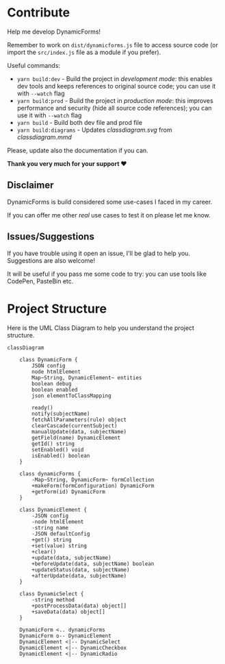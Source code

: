 # Contribute
Help me develop DynamicForms!

Remember to work on `dist/dynamicforms.js` file to access source code (or import the `src/index.js` file as a module if you prefer).

Useful commands:

- `yarn build:dev` - Build the project in *development mode*: this enables dev tools and keeps references to original source code; you can use it with `--watch` flag
- `yarn build:prod` - Build the project in *production mode*: this improves performance and security (hide all source code references); you can use it with `--watch` flag
- `yarn build` - Build both dev file and prod file
- `yarn build:diagrams` - Updates *classdiagram.svg* from *classdiagram.mmd* <!-- TODO remove if gh-deploy succeeds -->

Please, update also the documentation if you can.

**Thank you very much for your support ❤**

## Disclaimer
DynamicForms is build considered some use-cases I faced in my career.

If you can offer me other *real* use cases to test it on please let me know.

## Issues/Suggestions
If you have trouble using it open an issue, I'll be glad to help you. Suggestions are also welcome!

It will be useful if you pass me some code to try: you can use tools like CodePen, PasteBin etc.

# Project Structure
Here is the UML Class Diagram to help you understand the project structure.

<!-- ![Class Diagram](./imgs/classdiagram.svg) -->
<!-- TODO: remove from assets if gh-deploy succeeds -->

```mermaid
classDiagram

    class DynamicForm {
        JSON config
        node htmlElement
        Map~String, DynamicElement~ entities
        boolean debug
        boolean enabled
        json elementToClassMapping

        ready()
        notify(subjectName)
        fetchAllParameters(rule) object
        clearCascade(currentSubject)
        manualUpdate(data, subjectName)
        getField(name) DynamicElement
        getId() string
        setEnabled() void
        isEnabled() boolean
    }

    class dynamicForms {
        -Map~String, DynamicForm~ formCollection
        +makeForm(formConfiguration) DynamicForm
        +getForm(id) DynamicForm
    }

    class DynamicElement {
        -JSON config
        -node htmlElement
        -string name
        -JSON defaultConfig
        +get() string
        +set(value) string
        +clear()
        +update(data, subjectName)
        +beforeUpdate(data, subjectName) boolean
        +updateStatus(data, subjectName)
        +afterUpdate(data, subjectName)
    }

    class DynamicSelect {
        -string method
        +postProcessData(data) object[]
        +saveData(data) object[]
    }

    DynamicForm <.. dynamicForms
    DynamicForm o-- DynamicElement
    DynamicElement <|-- DynamicSelect
    DynamicElement <|-- DynamicCheckbox
    DynamicElement <|-- DynamicRadio

```